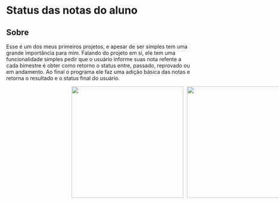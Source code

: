 # Status das notas do aluno

## Sobre
Esse é um dos meus primeiros projetos, e apesar de ser simples tem uma grande importância para mim. Falando do projeto em si, ele tem uma funcionalidade simples pedir que o usuário informe suas nota refente a cada bimestre é obter como retorno o status entre, passado, reprovado ou em andamento. Ao final o programa ele faz uma adição básica das notas e retorna o resultado e o status final do usuário.

<div style="width:100vw;display:flex;justify-content:center; gap:10px;flex-wrap:wrap;">
  
<img style="width:300px;"  src="https://github.com/GabryelSilvah/7DaysOfCode/assets/139282381/de2ce43f-c2bd-4bc1-b07f-999cd004c79d">

  <img style="width:300px" src="https://github.com/GabryelSilvah/7DaysOfCode/assets/139282381/b66deea8-794d-4480-9846-6efdaefacb8f">
  
</div>
